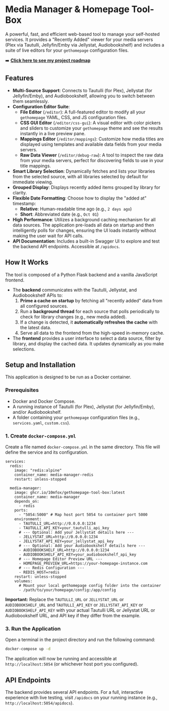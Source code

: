 # Media Manager & Homepage Tool-Box

A powerful, fast, and efficient web-based tool to manage your self-hosted services. It provides a "Recently Added" viewer for your media servers (Plex via Tautulli, Jellyfin/Emby via Jellystat, Audiobookshelf) and includes a suite of live editors for your `gethomepage` configuration files.

:arrow_right: **[Click here to see my project roadmap](./Roadmap.md)**

## Features

- **Multi-Source Support**: Connects to Tautulli (for Plex), Jellystat (for Jellyfin/Emby), and Audiobookshelf, allowing you to switch between them seamlessly.
- **Configuration Editor Suite**:
    - **File Editor** (`/editor`): A full-featured editor to modify all your `gethomepage` YAML, CSS, and JS configuration files.
    - **CSS GUI Editor** (`/editor/css-gui`): A visual editor with color pickers and sliders to customize your `gethomepage` theme and see the results instantly in a live preview pane.
    - **Mappings Editor** (`/editor/mappings`): Customize how media titles are displayed using templates and available data fields from your media servers.
    - **Raw Data Viewer** (`/editor/debug-raw`): A tool to inspect the raw data from your media servers, perfect for discovering fields to use in your title mappings.
- **Smart Library Selection**: Dynamically fetches and lists your libraries from the selected source, with all libraries selected by default for immediate viewing.
- **Grouped Display**: Displays recently added items grouped by library for clarity.
- **Flexible Date Formatting**: Choose how to display the "added at" timestamp:
    - **Relative**: Human-readable time ago (e.g., `2 days ago`)
    - **Short**: Abbreviated date (e.g., `Oct 01`)
- **High Performance**: Utilizes a background caching mechanism for all data sources. The application pre-loads all data on startup and then intelligently polls for changes, ensuring the UI loads instantly without making the user wait for API calls.
- **API Documentation**: Includes a built-in Swagger UI to explore and test the backend API endpoints. Accessible at `/apidocs`.

## How It Works

The tool is composed of a Python Flask backend and a vanilla JavaScript frontend.

- The **backend** communicates with the Tautulli, Jellystat, and Audiobookshelf APIs to:
    1.  **Prime a cache on startup** by fetching all "recently added" data from all configured sources.
    2.  Run a **background thread** for each source that polls periodically to check for library changes (e.g., new media added).
    3.  If a change is detected, it **automatically refreshes the cache** with the latest data.
    4.  Serve all data to the frontend from the high-speed in-memory cache.
- The **frontend** provides a user interface to select a data source, filter by library, and display the cached data. It updates dynamically as you make selections.

## Setup and Installation
This application is designed to be run as a Docker container.

### Prerequisites

- Docker and Docker Compose.
- A running instance of Tautulli (for Plex), Jellystat (for Jellyfin/Emby), and/or Audiobookshelf.
- A folder containing your `gethomepage` configuration files (e.g., `services.yaml`, `custom.css`).

### 1. Create `docker-compose.yml`

Create a file named `docker-compose.yml` in the same directory. This file will define the service and its configuration.

```dockercompose
services:
  redis:
    image: "redis:alpine"
    container_name: media-manager-redis
    restart: unless-stopped

  media-manager:
    image: ghcr.io/10mfox/gethomepage-tool-box:latest
    container_name: media-manager
    depends_on:
      - redis
    ports:
      - "5054:5000" # Map host port 5054 to container port 5000
    environment:
      - TAUTULLI_URL=http://0.0.0.0:1234
      - TAUTULLI_API_KEY=your_tautulli_api_key
      # --- Optional: Add your Jellystat details here ---
      - JELLYSTAT_URL=http://0.0.0.0:1234
      - JELLYSTAT_API_KEY=your_jellystat_api_key
      # --- Optional: Add your Audiobookshelf details here ---
      - AUDIOBOOKSHELF_URL=http://0.0.0.0:1234
      - AUDIOBOOKSHELF_API_KEY=your_audiobookshelf_api_key
      # --- Homepage Editor Preview URL ---
      - HOMEPAGE_PREVIEW_URL=https://your-homepage-instance.com
      # --- Redis Configuration ---
      - REDIS_HOST=redis
    restart: unless-stopped
    volumes:
      # Mount your local gethomepage config folder into the container
      - /path/to/your/homepage/config:/app/config
```

**Important:** Replace the `TAUTULLI_URL` or `JELLYSTAT_URL` or `AUDIOBOOKSHELF_URL` and `TAUTULLI_API_KEY` or `JELLYSTAT_API_KEY` or `AUDIOBOOKSHELF_API_KEY` with your actual Tautulli URL or Jellystat URL or Audiobookshelf URL, and API key if they differ from the example.

### 3. Run the Application

Open a terminal in the project directory and run the following command:

```sh
docker-compose up -d
```

The application will now be running and accessible at `http://localhost:5054` (or whichever host port you configured).

## API Endpoints

The backend provides several API endpoints. For a full, interactive experience with live testing, visit `/apidocs` on your running instance (e.g., `http://localhost:5054/apidocs`).
